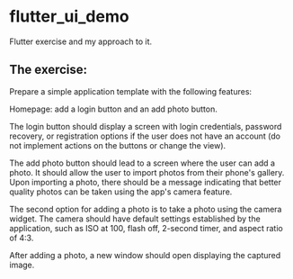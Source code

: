# flutter_ui_demo

Flutter exercise and my approach to it.

## The exercise:

Prepare a simple application template with the following features:

Homepage: add a login button and an add photo button.

The login button should display a screen with login credentials, password recovery, or registration options if the user does not have an account (do not implement actions on the buttons or change the view).

The add photo button should lead to a screen where the user can add a photo. It should allow the user to import photos from their phone's gallery. Upon importing a photo, there should be a message indicating that better quality photos can be taken using the app's camera feature.

The second option for adding a photo is to take a photo using the camera widget. The camera should have default settings established by the application, such as ISO at 100, flash off, 2-second timer, and aspect ratio of 4:3.

After adding a photo, a new window should open displaying the captured image.
